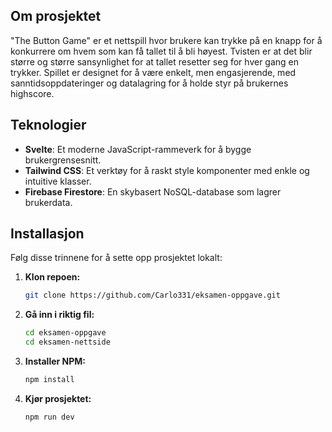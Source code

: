 ## Om prosjektet

"The Button Game" er et nettspill hvor brukere kan trykke på en knapp for å konkurrere om hvem som kan få tallet til å bli høyest. Tvisten er at det blir større og større sansynlighet for at tallet resetter seg for hver gang en trykker. Spillet er designet for å være enkelt, men engasjerende, med sanntidsoppdateringer og datalagring for å holde styr på brukernes highscore.

## Teknologier

- **Svelte**: Et moderne JavaScript-rammeverk for å bygge brukergrensesnitt.
- **Tailwind CSS**: Et verktøy for å raskt style komponenter med enkle og intuitive klasser.
- **Firebase Firestore**: En skybasert NoSQL-database som lagrer brukerdata.

## Installasjon

Følg disse trinnene for å sette opp prosjektet lokalt:

1. **Klon repoen:**
    ```bash
    git clone https://github.com/Carlo331/eksamen-oppgave.git
    ```
2. **Gå inn i riktig fil:**
    ```bash
    cd eksamen-oppgave
    cd eksamen-nettside
    ```

3. **Installer NPM:**
    ```bash
    npm install
    ```

4. **Kjør prosjektet:**
    ```bash
    npm run dev
    ```

